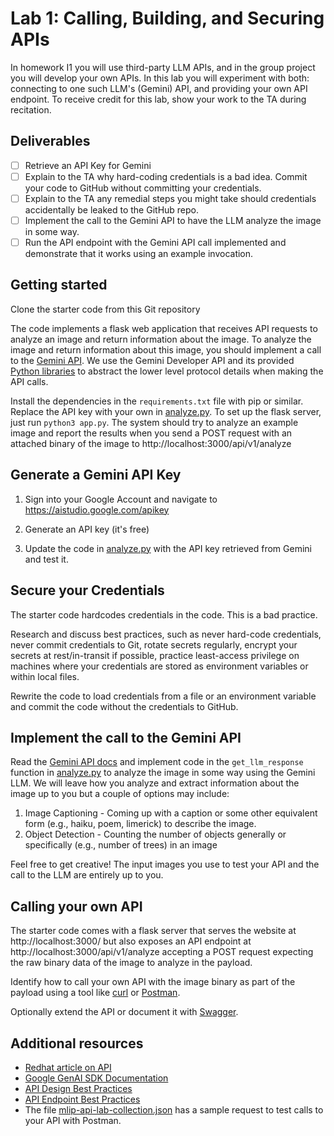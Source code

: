 # Lab 1: Calling, Building, and Securing APIs
In homework I1 you will use third-party LLM APIs, and in the group project you will develop your own APIs. In this lab you will experiment with both: connecting to one such LLM's (Gemini) API, and providing your own API endpoint. 
To receive credit for this lab, show your work to the TA during recitation.

## Deliverables
- [ ] Retrieve an API Key for Gemini
- [ ] Explain to the TA why hard-coding credentials is a bad idea. Commit your code to GitHub without committing your credentials.
- [ ] Explain to the TA any remedial steps you might take should credentials accidentally be leaked to the GitHub repo.
- [ ] Implement the call to the Gemini API to have the LLM analyze the image in some way. 
- [ ] Run the API endpoint with the Gemini API call implemented and demonstrate that it works using an example invocation.

## Getting started
Clone the starter code from this Git repository

The code implements a flask web application that receives API requests to analyze an image and return information about the image. To analyze the image and return information about this image, you should implement a call to the [Gemini API](https://ai.google.dev/gemini-api/docs). We use the Gemini Developer API and its provided [Python libraries](https://pypi.org/project/google-genai/) to abstract the lower level protocol details when making the API calls. 

Install the dependencies in the `requirements.txt` file with pip or similar. Replace the API key with your own in [analyze.py](./analyze.py). To set up the flask server, just run `python3 app.py`. The system should try to analyze an example image and report the results when you send a POST request with an attached binary of the image to http://localhost:3000/api/v1/analyze

## Generate a Gemini API Key
1. Sign into your Google Account and navigate to https://aistudio.google.com/apikey

2. Generate an API key (it's free)

3. Update the code in [analyze.py](./analyze.py) with the API key retrieved from Gemini and test it.

## Secure your Credentials
The starter code hardcodes credentials in the code. This is a bad practice. 

Research and discuss best practices, such as never hard-code credentials, never commit credentials to Git, rotate secrets regularly, encrypt your secrets at rest/in-transit if possible, practice least-access privilege on machines where your credentials are stored as environment variables or within local files.

Rewrite the code to load credentials from a file or an environment variable and commit the code without the credentials to GitHub.

## Implement the call to the Gemini API
Read the [Gemini API docs](https://ai.google.dev/gemini-api/docs/text-generation) and implement code in the `get_llm_response` function in [analyze.py](./analyze.py) to analyze the image in some way using the Gemini LLM. We will leave how you analyze and extract information about the image up to you but a couple of  options may include: 

1. Image Captioning - Coming up with a caption or some other equivalent form (e.g., haiku, poem, limerick) to describe the image.
2. Object Detection - Counting the number of objects generally or specifically (e.g., number of trees) in an image

Feel free to get creative! The input images you use to test your API and the call to the LLM are entirely up to you.

## Calling your own API
The starter code comes with a flask server that serves the website at http://localhost:3000/ but also exposes an API endpoint at http://localhost:3000/api/v1/analyze accepting a POST request expecting the raw binary data of the image to analyze in the payload.

Identify how to call your own API with the image binary as part of the payload using a tool like [curl](https://curl.se/docs/manpage.html#--data-binary) or [Postman](https://learning.postman.com/docs/sending-requests/create-requests/parameters/#binary-data).

Optionally extend the API or document it with [Swagger](https://swagger.io).

## Additional resources 
- [Redhat article on API](https://www.redhat.com/en/topics/api/what-are-application-programming-interfaces)
- [Google GenAI SDK Documentation](https://googleapis.github.io/python-genai/)
- [API Design Best Practices](https://blog.stoplight.io/crud-api-design?_ga=2.223919515.1813989671.1674077556-1488117179.1674077556)
- [API Endpoint Best Practices](https://www.telerik.com/blogs/7-tips-building-good-web-api)
- The file [mlip-api-lab-collection.json](./mlip-api-lab-collection.json) has a sample request to test calls to your API with Postman.

